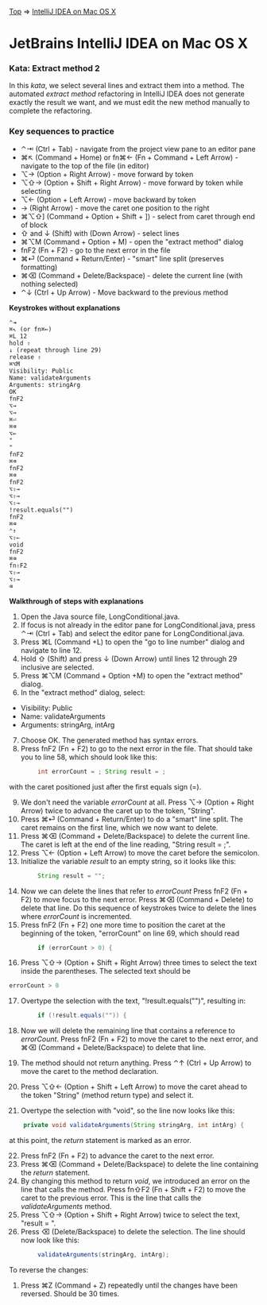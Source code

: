 [Top](README.md) => [IntelliJ IDEA on Mac OS X](ij-osx.md)

# JetBrains IntelliJ IDEA on Mac OS X

### Kata: Extract method 2

In this _kata_, we select several lines and extract them into a method. The automated _extract method_ refactoring in IntelliJ IDEA does not generate exactly the result we want, and we must edit the new method manually to complete the refactoring.

### Key sequences to practice

- ⌃⇥ (Ctrl + Tab) - navigate from the project view pane to an editor pane
- ⌘↖︎ (Command + Home) or fn⌘← (Fn + Command + Left Arrow) - navigate to the top of the file (in editor)
- ⌥→ (Option + Right Arrow) - move forward by token
- ⌥⇧→ (Option + Shift + Right Arrow) - move forward by token while selecting
- ⌥← (Option + Left Arrow) - move backward by token
- → (Right Arrow) - move the caret one position to the right
- ⌘⌥⇧] (Command + Option + Shift + ]) - select from caret through end of block
- ⇧ and ↓ (Shift) with (Down Arrow) - select lines
- ⌘⌥M (Command + Option + M) - open the "extract method" dialog
- fnF2 (Fn + F2) - go to the next error in the file
- ⌘⏎ (Command + Return/Enter) - "smart" line split (preserves formatting)
- ⌘⌫ (Command + Delete/Backspace) - delete the current line (with nothing selected)
- ⌃↓ (Ctrl + Up Arrow) - Move backward to the previous method

**Keystrokes without explanations**

```
⌃⇥
⌘↖︎ (or fn⌘←)
⌘L 12
hold ⇧
↓ (repeat through line 29)
release ⇧
⌘⌥M
Visibility: Public
Name: validateArguments
Arguments: stringArg
OK
fnF2
⌥→
⌥→
⌘⏎
⌘⌫
⌥←
"
"
fnF2
⌘⌫
fnF2
⌘⌫
fnF2
⌥⇧→
⌥⇧→
⌥⇧→
!result.equals("")
fnF2
⌘⌫
⌃↑
⌥⇧←
void
fnF2
⌘⌫
fn⇧F2
⌥⇧→
⌥⇧→
⌫
```


**Walkthrough of steps with explanations**

1. Open the Java source file, LongConditional.java.
1. If focus is not already in the editor pane for LongConditional.java, press ⌃⇥ (Ctrl + Tab) and select the editor pane for LongConditional.java.
1. Press ⌘L (Command +L) to open the "go to line number" dialog and navigate to line 12.
1. Hold ⇧ (Shift) and press ↓ (Down Arrow) until lines 12 through 29 inclusive are selected.
1. Press ⌘⌥M (Command + Option +M) to open the "extract method" dialog.
1. In the "extract method" dialog, select:
- Visibility: Public
- Name: validateArguments
- Arguments: stringArg, intArg

7. Choose OK. The generated method has syntax errors.
1. Press fnF2 (Fn + F2) to go to the next error in the file. That should take you to line 58, which should look like this:
```java
        int errorCount = ; String result = ;
```
with the caret positioned just after the first equals sign (=).

9. We don't need the variable _errorCount_ at all. Press ⌥→ (Option + Right Arrow) twice to advance the caret up to the token, "String".
10. Press ⌘⏎ (Command + Return/Enter) to do a "smart" line split. The caret remains on the first line, which we now want to delete.
11. Press ⌘⌫ (Command + Delete/Backspace) to delete the current line. The caret is left at the end of the line reading, "String result = ;".
12. Press ⌥← (Option + Left Arrow) to move the caret before the semicolon.
13. Initialize the variable _result_ to an empty string, so it looks like this:
```java
        String result = "";
```

14. Now we can delete the lines that refer to _errorCount_ Press fnF2 (Fn + F2) to move focus to the next error. Press ⌘⌫ (Command + Delete) to delete that line. Do this sequence of keystrokes twice to delete the lines where _errorCount_ is incremented.
15. Press fnF2 (Fn + F2) one more time to position the caret at the beginning of the token, "errorCount" on line 69, which should read
```java
        if (errorCount > 0) {
```

16. Press ⌥⇧→ (Option + Shift + Right Arrow) three times to select the text inside the parentheses. The selected text should be
```java
errorCount > 0
```

17. Overtype the selection with the text, "!result.equals("")", resulting in:
```java
        if (!result.equals("")) {
```

18. Now we will delete the remaining line that contains a reference to _errorCount_. Press fnF2 (Fn + F2) to move the caret to the next error, and ⌘⌫ (Command + Delete/Backspace) to delete that line.

19. The method should not return anything. Press ⌃↑ (Ctrl + Up Arrow) to move the caret to the method declaration.
20. Press ⌥⇧← (Option + Shift + Left Arrow) to move the caret ahead to the token "String" (method return type) and select it.
21. Overtype the selection with "void", so the line now looks like this:
```java
    private void validateArguments(String stringArg, int intArg) {
```

at this point, the _return_ statement is marked as an error.

22. Press fnF2 (Fn + F2) to advance the caret to the next error.
23. Press ⌘⌫ (Command + Delete/Backspace) to delete the line containing the _return_ statement.
24. By changing this method to return _void_, we introduced an error on the line that calls the method. Press fn⇧F2 (Fn + Shift + F2) to move the caret to the previous error. This is the line that calls the _validateArguments_ method.
25. Press ⌥⇧→ (Option + Shift + Right Arrow) twice to select the text, "result = ".
26. Press ⌫ (Delete/Backspace) to delete the selection. The line should now look like this:
```java
        validateArguments(stringArg, intArg);
```


To reverse the changes:

1. Press ⌘Z (Command + Z) repeatedly until the changes have been reversed. Should be 30 times.






